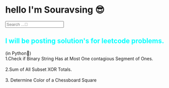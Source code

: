 <h1><b>hello I'm Souravsing 😎</b></h1>
<div style="text-align:center;"><script type="text/javascript" src="http://services.webestools.com/cpt_pages_views/73547-13-5.js"></script></div><a style="display:block;text-align:center;"></a>
<input id="searchbar" onkeyup="search_animal()" type="text"
        name="search" placeholder="Search ...🔎">
<h2 style="color:aqua">I will be posting solution's for leetcode problems.</h2>
(in Python🐍)
<br>
<a href="1" style="text-decoration:none" class="blog">1.Check if Binary String Has at Most One contagious Segment of Ones.</a><br><br>
<a href="2" style="text-decoration:none" class="blog">2.Sum of All Subset XOR Totals.</a><br><br>
<a href="3" style="text-decoration:none" class="blog">3. Determine Color of a Chessboard Square</a><br><br>
<script src="./search.js"></script>
